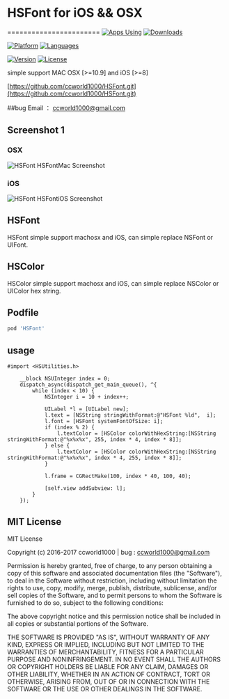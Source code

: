 
# HSFont for iOS && OSX
=======================
[![Apps Using](https://img.shields.io/cocoapods/at/HSFont.svg?label=Apps%20Using%20HSFont&colorB=28B9FE)](http://cocoapods.org/pods/HSFont) [![Downloads](https://img.shields.io/cocoapods/dt/HSFont.svg?label=Total%20Downloads&colorB=28B9FE)](http://cocoapods.org/pods/HSFont)

[![Platform](https://img.shields.io/badge/platforms-iOS%20%7C%20OSX-orange.svg)](https://github.com/ccworld1000/HSFont.git)
[![Languages](https://img.shields.io/badge/languages-ObjC-orange.svg)](http://AsyncDisplayKit.org)

[![Version](https://img.shields.io/cocoapods/v/HSFont.svg)](https://github.com/ccworld1000/HSFont.git)
[![License](https://img.shields.io/cocoapods/l/HSFont.svg)](https://github.com/ccworld1000/HSFont/blob/master/LICENSE)

simple support MAC OSX [>=10.9] and iOS [>=8]

[https://github.com/ccworld1000/HSFont.git](https://github.com/ccworld1000/HSFont.git)

##bug 
Email ： <a href="mailto:ccworld1000@gmail.com">ccworld1000@gmail.com</a>

## Screenshot 1

### OSX
![HSFont HSFontMac Screenshot](https://github.com/ccworld1000/HSFont/blob/master/HSFontMac.gif?raw=true)

### iOS
![HSFont HSFontiOS Screenshot](https://github.com/ccworld1000/HSFont/blob/master/HSFontiOS.gif?raw=true)

## HSFont
HSFont simple support machosx and iOS, can simple replace NSFont or UIFont.

## HSColor
HSColor simple support machosx and iOS, can simple replace NSColor or UIColor hex string.

## Podfile

```ruby
pod 'HSFont'
```

## usage
```obj-c
#import <HSUtilities.h>
```
```obj-c
    __block NSUInteger index = 0;
    dispatch_async(dispatch_get_main_queue(), ^{
        while (index < 10) {
            NSInteger i = 10 + index++;
            
            UILabel *l = [UILabel new];
            l.text = [NSString stringWithFormat:@"HSFont %ld",  i];
            l.font = [HSFont systemFontOfSize: i];
            if (index % 2) {
                l.textColor = [HSColor colorWithHexString:[NSString stringWithFormat:@"%x%x%x", 255, index * 4, index * 8]];
            } else {
                l.textColor = [HSColor colorWithHexString:[NSString stringWithFormat:@"%x%x%x", index * 4, 255, index * 8]];
            }
            
            l.frame = CGRectMake(100, index * 40, 100, 40);
            
            [self.view addSubview: l];
        }
    });
```

## MIT License
MIT License

Copyright (c) 2016-2017 ccworld1000 | bug : <a href="mailto:ccworld1000@gmail.com">ccworld1000@gmail.com</a>

Permission is hereby granted, free of charge, to any person obtaining a copy
of this software and associated documentation files (the "Software"), to deal
in the Software without restriction, including without limitation the rights
to use, copy, modify, merge, publish, distribute, sublicense, and/or sell
copies of the Software, and to permit persons to whom the Software is
furnished to do so, subject to the following conditions:

The above copyright notice and this permission notice shall be included in all
copies or substantial portions of the Software.

THE SOFTWARE IS PROVIDED "AS IS", WITHOUT WARRANTY OF ANY KIND, EXPRESS OR
IMPLIED, INCLUDING BUT NOT LIMITED TO THE WARRANTIES OF MERCHANTABILITY,
FITNESS FOR A PARTICULAR PURPOSE AND NONINFRINGEMENT. IN NO EVENT SHALL THE
AUTHORS OR COPYRIGHT HOLDERS BE LIABLE FOR ANY CLAIM, DAMAGES OR OTHER
LIABILITY, WHETHER IN AN ACTION OF CONTRACT, TORT OR OTHERWISE, ARISING FROM,
OUT OF OR IN CONNECTION WITH THE SOFTWARE OR THE USE OR OTHER DEALINGS IN THE
SOFTWARE.

